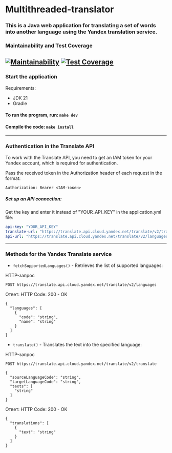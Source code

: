 # Multithreaded-translator
### This is a Java web application for translating a set of words into another language using the Yandex translation service.

### Maintainability and Test Coverage
[![Maintainability](https://api.codeclimate.com/v1/badges/b4b965c1264757dab0ee/maintainability)](https://codeclimate.com/github/funnyDevGirl/multithreaded-translator/maintainability)
[![Test Coverage](https://api.codeclimate.com/v1/badges/b4b965c1264757dab0ee/test_coverage)](https://codeclimate.com/github/funnyDevGirl/multithreaded-translator/test_coverage)
---
### Start the application
Requirements:
* JDK 21
* Gradle
#### To run the program, run: ```make dev```
#### Compile the code: ```make install```

---
### Authentication in the Translate API
To work with the Translate API, you need to get an IAM token for your Yandex account, which is required for authentication.

Pass the received token in the Authorization header of each request in the format:

```
Authorization: Bearer <IAM-токен>
```

##### Set up an API connection:
Get the key and enter it instead of "YOUR_API_KEY" in the application.yml file:
```yaml
api-key: "YOUR_API_KEY"
translate-url: "https://translate.api.cloud.yandex.net/translate/v2/translate"
api-url: "https://translate.api.cloud.yandex.net/translate/v2/languages"
```
---
### Methods for the Yandex Translate service
* ```fetchSupportedLanguages()``` - Retrieves the list of supported languages:

HTTP-запрос
```
POST https://translate.api.cloud.yandex.net/translate/v2/languages
```

Ответ: HTTP Code: 200 - OK
```
{
  "languages": [
    {
      "code": "string",
      "name": "string"
    }
  ]
}
```

* ```translate()``` - Translates the text into the specified language:

HTTP-запрос
```
POST https://translate.api.cloud.yandex.net/translate/v2/translate
```

```
{
  "sourceLanguageCode": "string",
  "targetLanguageCode": "string",
  "texts": [
    "string"
  ]
}
```

Ответ: HTTP Code: 200 - OK
```
{
  "translations": [
    {
      "text": "string"
    }
  ]
}
```

